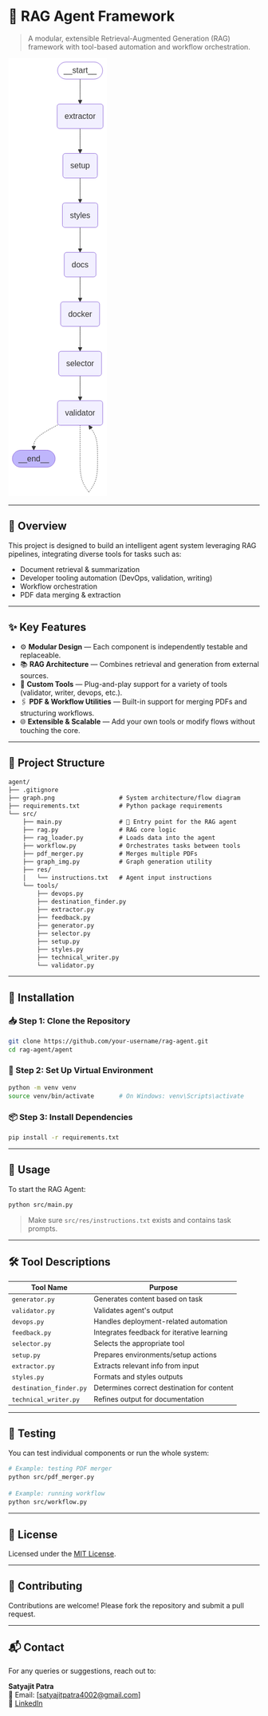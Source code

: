 
# 🧠 RAG Agent Framework

> A modular, extensible Retrieval-Augmented Generation (RAG) framework with tool-based automation and workflow orchestration.

![RAG Graph](agent/graph.png)

---

## 🚀 Overview

This project is designed to build an intelligent agent system leveraging RAG pipelines, integrating diverse tools for tasks such as:

- Document retrieval & summarization
- Developer tooling automation (DevOps, validation, writing)
- Workflow orchestration
- PDF data merging & extraction

---

## ✨ Key Features

- ⚙️ **Modular Design** — Each component is independently testable and replaceable.
- 📚 **RAG Architecture** — Combines retrieval and generation from external sources.
- 🧰 **Custom Tools** — Plug-and-play support for a variety of tools (validator, writer, devops, etc.).
- 🖇️ **PDF & Workflow Utilities** — Built-in support for merging PDFs and structuring workflows.
- 🌐 **Extensible & Scalable** — Add your own tools or modify flows without touching the core.

---

## 🧩 Project Structure

```
agent/
├── .gitignore
├── graph.png                  # System architecture/flow diagram
├── requirements.txt           # Python package requirements
└── src/
    ├── main.py                # 🔹 Entry point for the RAG agent
    ├── rag.py                 # RAG core logic
    ├── rag_loader.py          # Loads data into the agent
    ├── workflow.py            # Orchestrates tasks between tools
    ├── pdf_merger.py          # Merges multiple PDFs
    ├── graph_img.py           # Graph generation utility
    ├── res/
    │   └── instructions.txt   # Agent input instructions
    └── tools/
        ├── devops.py
        ├── destination_finder.py
        ├── extractor.py
        ├── feedback.py
        ├── generator.py
        ├── selector.py
        ├── setup.py
        ├── styles.py
        ├── technical_writer.py
        └── validator.py
```

---

## 🔧 Installation

### 📥 Step 1: Clone the Repository

```bash
git clone https://github.com/your-username/rag-agent.git
cd rag-agent/agent
```

### 🧱 Step 2: Set Up Virtual Environment

```bash
python -m venv venv
source venv/bin/activate       # On Windows: venv\Scripts\activate
```

### 📦 Step 3: Install Dependencies

```bash
pip install -r requirements.txt
```

---

## 🚦 Usage

To start the RAG Agent:

```bash
python src/main.py
```

> Make sure `src/res/instructions.txt` exists and contains task prompts.

---

## 🛠️ Tool Descriptions

| Tool Name              | Purpose                                      |
|------------------------|----------------------------------------------|
| `generator.py`         | Generates content based on task             |
| `validator.py`         | Validates agent's output                    |
| `devops.py`            | Handles deployment-related automation       |
| `feedback.py`          | Integrates feedback for iterative learning  |
| `selector.py`          | Selects the appropriate tool                |
| `setup.py`             | Prepares environments/setup actions         |
| `extractor.py`         | Extracts relevant info from input           |
| `styles.py`            | Formats and styles outputs                  |
| `destination_finder.py`| Determines correct destination for content  |
| `technical_writer.py`  | Refines output for documentation            |

---

## 🧪 Testing

You can test individual components or run the whole system:

```bash
# Example: testing PDF merger
python src/pdf_merger.py

# Example: running workflow
python src/workflow.py
```

---

## 📄 License

Licensed under the [MIT License](LICENSE).

---

## 🙌 Contributing

Contributions are welcome! Please fork the repository and submit a pull request.

---

## 📬 Contact

For any queries or suggestions, reach out to:

**Satyajit Patra**  
📧 Email: [satyajitpatra4002@gmail.com]  
🔗 [LinkedIn](https://www.linkedin.com/in/satyajit-patra-b0801a242/)
